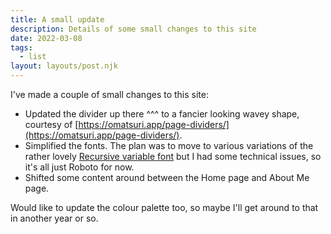 ```yaml
---
title: A small update
description: Details of some small changes to this site
date: 2022-03-08
tags:
  - list
layout: layouts/post.njk
---
```


I've made a couple of small changes to this site:

* Updated the divider up there ^^^ to a fancier looking wavey shape, courtesy of [https://omatsuri.app/page-dividers/](https://omatsuri.app/page-dividers/).
* Simplified the fonts. The plan was to move to various variations of the rather lovely [Recursive variable font](https://www.recursive.design/) but I had some technical issues, so it's all just Roboto for now.
* Shifted some content around between the Home page and About Me page.

Would like to update the colour palette too, so maybe I'll get around to that in another year or so.

